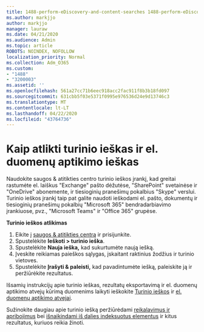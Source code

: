 ```yaml
---
title: 1488-perform-eDiscovery-and-content-searches 1488-perform-eDiscovery-and-content-searches 1488-perform-eDiscovery-and-content-searches 14
ms.author: markjjo
author: markjjo
manager: lauraw
ms.date: 04/21/2020
ms.audience: Admin
ms.topic: article
ROBOTS: NOINDEX, NOFOLLOW
localization_priority: Normal
ms.collection: Adm_O365
ms.custom:
- "1488"
- "3200003"
ms.assetid: ''
ms.openlocfilehash: 561a27cc71b6eec918acc2fac911f8b3b18fd097
ms.sourcegitcommit: 631cbb5f03e5371f0995e976536d24e9d13746c3
ms.translationtype: MT
ms.contentlocale: lt-LT
ms.lasthandoff: 04/22/2020
ms.locfileid: "43764736"
---
```

# <a name="how-to-perform-content-searches-and-ediscovery-searches"></a>Kaip atlikti turinio ieškas ir el. duomenų aptikimo ieškas

Naudokite saugos & atitikties centro turinio ieškos įrankį, kad greitai rastumėte el. laiškus "Exchange" pašto dėžutėse, "SharePoint" svetainėse ir "OneDrive" abonemente, ir tiesioginių pranešimų pokalbius "Skype" verslui. Turinio ieškos įrankį taip pat galite naudoti ieškodami el. pašto, dokumentų ir tiesioginių pranešimų pokalbių "Microsoft 365" bendradarbiavimo įrankiuose, pvz., "Microsoft Teams" ir "Office 365" grupėse.

**Turinio ieškos atlikimas**

1. Eikite į [saugos & atitikties centrą](https://protection.office.com) ir prisijunkite.
2. Spustelėkite **Ieškoti > turinio ieška**.
3. Spustelėkite **Nauja ieška,** kad sukurtumėte naują iešką.
4. Įveskite reikiamas paieškos sąlygas, įskaitant raktinius žodžius ir turinio vietoves.  
5. Spustelėkite **Įrašyti & paleisti,** kad pavadintumėte iešką, paleiskite ją ir peržiūrėkite rezultatus.

Išsamių instrukcijų apie turinio ieškas, rezultatų eksportavimą ir el. duomenų aptikimo atvejų kūrimą duomenims laikyti ieškokite [Turinio ieškos](https://docs.microsoft.com/office365/securitycompliance/content-search) ir [el. duomenų aptikimo atvejai](https://docs.microsoft.com/office365/securitycompliance/ediscovery-cases).

Sužinokite daugiau apie turinio iešką peržiūrėdami [reikalavimus ir apribojimus](https://docs.microsoft.com/office365/securitycompliance/limits-for-content-search) bei [išnaikindami iš dalies indeksuotus elementus](https://docs.microsoft.com/office365/securitycompliance/investigating-partially-indexed-items-in-ediscovery) ir kitus rezultatus, kuriuos reikia žinoti.